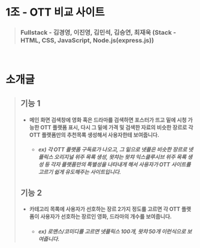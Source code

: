 # 1조 - OTT 비교 사이트 

> ### Fullstack - 김경영, 이진영, 김민석, 김승연, 최재욱 (Stack - HTML, CSS, JavaScript, Node.js(express.js))

<br>

# 소개글 
> ## 기능 1
>  + #### 메인 화면 검색창에 영화 혹은 드라마를 검색하면 포스터가 뜨고 밑에 시청 가능한 OTT 플랫폼 표시, 다시 그 밑에 가격 및 검색한 자료의 비슷한 장르로 각 OTT 플랫폼만의 추천목록 생성해서 사용자한테 보여줍니다.
>     + ##### ex) 각 OTT 플랫폼 구독료가 나오고, 그 밑으로 넷플은 비슷한 장르로 넷플릭스 오리지널 위주 목록 생성, 왓챠는 왓챠 익스클루시브 위주 목록 생성 등 각자 플랫폼만의 특별성을 나타내게 해서 사용자가 OTT 사이트를 고르기 쉽게 유도해주는 사이트입니다.
> ## 기능 2
> + #### 카테고리 목록에 사용자가 선호하는 장르 2가지 정도를 고르면 각 OTT 플랫폼이 사용자가 선호하는 장르인 영화, 드라마의 개수를 보여줍니다.
>     + ##### ex) 로맨스/코미디를 고르면 넷플릭스 100개, 왓챠 50개 이런식으로 보여줍니다.

